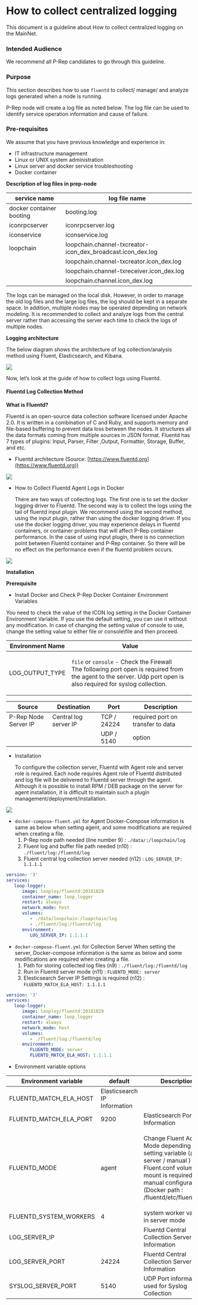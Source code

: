 # How to collect centralized logging

This document is a guideline about How to collect centralized logging on the MainNet.

### Intended Audience

We recommend all P-Rep candidates to go through this guideline.

### Purpose

This section describes how to use `fluentd` to collect/ manage/ and analyze logs generated when a node is running.

P-Rep node will create a log file as noted below. The log file can be used to identify service operation information and cause of failure.

### Pre-requisites

We assume that you have previous knowledge and experience in:

* IT infrastructure management
* Linux or UNIX system administration
* Linux server and docker service troubleshooting
* Docker container

**Description of log files in prep-node**

| service name             | log file name                                                  |
| ------------------------ | -------------------------------------------------------------- |
| docker container booting | booting.log                                                    |
| iconrpcserver            | iconrpcserver.log                                              |
| iconservice              | iconservice.log                                                |
| loopchain                | loopchain.channel-txcreator-icon\_dex\_broadcast.icon\_dex.log |
|                          | loopchain.channel-txcreator.icon\_dex.log                      |
|                          | loopchain.channel-txreceiver.icon\_dex.log                     |
|                          | loopchain.channel.icon\_dex.log                                |

The logs can be managed on the local disk. However, in order to manage the old log files and the large log files, the log should be kept in a separate space. In addition, multiple nodes may be operated depending on network modeling. It is recommended to collect and analyze logs from the central server rather than accessing the server each time to check the logs of multiple nodes.

**Logging architecture**

The below diagram shows the architecture of log collection/analysis method using Fluent, Elasticsearch, and Kibana.

![](../../../.gitbook/assets/9eba4b5-prep-logging-architecture.jpg)

Now, let’s look at the guide of how to collect logs using Fluentd.

#### Fluentd Log Collection Method

**What is Fluentd?**

Fluentd is an open-source data collection software licensed under Apache 2.0. It is written in a combination of C and Ruby, and supports memory and file-based buffering to prevent data loss between the nodes. It structures all the data formats coming from multiple sources in JSON format. Fluentd has 7 types of plugins: Input, Parser, Filter ,Output, Formatter, Storage, Buffer, and etc.

* Fluentd architecture (Source: [https://www.fluentd.org](https://www.fluentd.org))

![](../../../.gitbook/assets/1d8bb80-what\_is\_fluentd\_\_\_\_fluentd.jpg)

*   How to Collect Fluentd Agent Logs in Docker

    There are two ways of collecting logs. The first one is to set the docker logging driver to Fluentd. The second way is to collect the logs using the tail of fluentd input plugin. We recommend using the second method, using the input plugin, rather than using the docker logging driver. If you use the docker logging driver, you may experience delays in fluentd containers, or container problems that will affect P-Rep container performance. In the case of using input plugin, there is no connection point between Fluentd container and P-Rep container. So there will be no effect on the performance even if the fluentd problem occurs.

![](../../../.gitbook/assets/ef7401f-flunted\_using\_docker.jpg)

**Installation**

**Prerequisite**

* Install Docker and Check P-Rep Docker Container Environment Variables

You need to check the value of the ICON log setting in the Docker Container Environment Variable. If you use the default setting, you can use it without any modification. In case of changing the setting value of console to use, change the setting value to either file or console\file and then proceed.

| Environment Name  | Value                                                                                                                                                                                            |
| ----------------- | ------------------------------------------------------------------------------------------------------------------------------------------------------------------------------------------------ |
| LOG\_OUTPUT\_TYPE | <p><code>file</code> or <code>console</code> - Check the Firewall<br>The following port open is required from the agent to the server. Udp port open is also required for syslog collection.</p> |

| Source               | Destination           | Port        | Description                       |
| -------------------- | --------------------- | ----------- | --------------------------------- |
| P-Rep Node Server IP | Central log server IP | TCP / 24224 | required port on transfer to data |
|                      |                       | UDP / 5140  | option                            |

*   Installation

    To configure the collection server, Fluentd with Agent role and server role is required. Each node requires Agent role of Fluentd distributed and log file will be delivered to Fluentd server through the agent. Although it is possible to install RPM / DEB package on the server for agent installation, it is difficult to maintain such a plugin management/deployment/installation.

![](../../../.gitbook/assets/ab55157-flunted\_using\_prep.jpg)

* `docker-compose-fluent.yml` for Agent Docker-Compose information is same as below when setting agent, and some modifications are required when creating a file.
  1. P-Rep node path needed (line number 9) : `./data/:/loopchain/log`
  2. Fluent log and buffer file path needed (n10) : `./fluent/log:/fluentd/log`
  3. Fluent central log collection server needed (n12) : `LOG_SERVER_IP: 1.1.1.1`

```yaml
version: '3'
services:
   loop-logger:
      image: looploy/fluentd:20191029
      container_name: loop_logger
      restart: always
      network_mode: host
      volumes:
         - ./data/loopchain:/loopchain/log
         - ./fluent/log:/fluentd/log
      environment:
         LOG_SERVER_IP: 1.1.1.1
```

* `docker-compose-fluent.yml` for Collection Server When setting the server, Docker-compose information is the same as below and some modifications are required when creating a file.
  1. Path for storing collected log files (n9) : `./fluent/log:/fluentd/log`
  2. Run in Fluentd server mode (n11) : `FLUENTD_MODE: server`
  3. Elesticsearch Server IP Settings is required (n12) : `FLUENTD_MATCH_ELA_HOST: 1.1.1.1`

```yaml
version: '3'
services:
   loop-logger:
      image: looploy/fluentd:20191029
      container_name: loop_logger
      restart: always
      network_mode: host
      volumes:
         - ./fluent/log:/fluentd/log
      environment:
         FLUENTD_MODE: server
         FLUENTD_MATCH_ELA_HOST: 1.1.1.1
```

* Environment variable options

| Environment variable      | default                      | Description                                                                                                                                                                                         |
| ------------------------- | ---------------------------- | --------------------------------------------------------------------------------------------------------------------------------------------------------------------------------------------------- |
| FLUENTD\_MATCH\_ELA\_HOST | Elasticsearch IP Information |                                                                                                                                                                                                     |
| FLUENTD\_MATCH\_ELA\_PORT | 9200                         | Elasticsearch Port Information                                                                                                                                                                      |
| FLUENTD\_MODE             | agent                        | <p>Change Fluent Active Mode depending on setting variable (agent / server / manual )<br>Fluent.conf volume mount is required for manual configuration (Docker path : /fluentd/etc/fluent.conf)</p> |
| FLUENTD\_SYSTEM\_WORKERS  | 4                            | system worker variable in server mode                                                                                                                                                               |
| LOG\_SERVER\_IP           |                              | Fluentd Central Collection Server IP Information                                                                                                                                                    |
| LOG\_SERVER\_PORT         | 24224                        | Fluentd Central Collection Server Port Information                                                                                                                                                  |
| SYSLOG\_SERVER\_PORT      | 5140                         | UDP Port information used for Syslog Collection                                                                                                                                                     |
